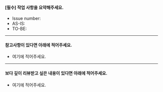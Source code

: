 #### [필수] 작업 사항을 요약해주세요. 
- Issue number: 
- AS-IS: 
- TO-BE:

---

#### 참고사항이 있다면 아래에 적어주세요.
- 여기에 적어주세요.

---

#### 보다 깊이 리뷰받고 싶은 내용이 있다면 아래에 적어주세요. 
- 여기에 적어주세요. 
